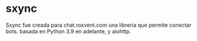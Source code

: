 # sxync
Sxync fue creada para chat.roxvent.com una libreria que permite conectar bots. basada en Python 3.9 en adelante, y aiohttp.

